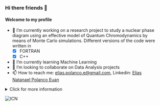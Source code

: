 ### Hi there friends 👋

#### Welcome to my profile

- 🔭 I’m currently working on a research project to study a nuclear phase diagram using an effective model of Quantum Chromodynamics by means of Monte Carlo simulations. Different versions of the code were written in 
  -  [x] FORTRAN
  -  [X] C++ 
- 🌱 I’m currently learning Machine Learning
- 👯 I’m looking to collaborate on Data Analysis projects
- 📫 How to reach me: elias.polanco.e@gmail.com, Linkedin: [Elias Natanael Polanco Euan](linkedin.com/in/elias-polanco-euan)

<details>
  <summary> Click for more information</summary>
  Work experience:
  
  - Professor of Linear Algebra and Statistics at Universidad Politécnica de Yucatán
  
  - Professor of Mathematics and Physics at UADY
</details>

![ICN](https://pbs.twimg.com/media/Fhqm1kUXgAEbXK9?format=jpg&name=small)

<!--
**natanael87/natanael87** is a ✨ _special_ ✨ repository because its `README.md` (this file) appears on your GitHub profile.

Here are some ideas to get you started:

- 🔭 I’m currently working on ...
- 🌱 I’m currently learning ...
- 👯 I’m looking to collaborate on ...
- 🤔 I’m looking for help with ...
- 💬 Ask me about ...
- 📫 How to reach me: ...
- 😄 Pronouns: ...
- ⚡ Fun fact: ...
-->
